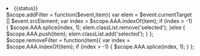<li ng-repeat="status in documentTypes track by $index">
    <a  ng-click="addFilter($event,status)">{{status}} </a>
</li>
$scope.addFilter = function($event,item){
    var elem = $event.currentTarget || $event.srcElement;
    var index = $scope.AAA.indexOf(item);
    if (index > -1) {
        $scope.AAA.splice(index, 1);
        elem.classList.remove('selected');
    }else {
        $scope.AAA.push(item);
        elem.classList.add('selected');
    }
};
$scope.removeFilter = function(item){
    var index = $scope.AAA.indexOf(item);
    if (index > -1) {
        $scope.AAA.splice(index, 1);
    }
};
